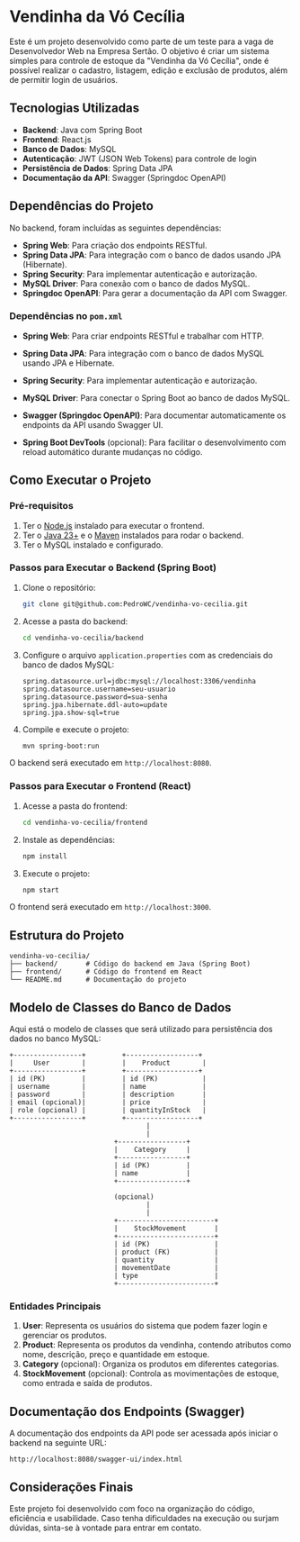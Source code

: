 # Vendinha da Vó Cecília

Este é um projeto desenvolvido como parte de um teste para a vaga de Desenvolvedor Web na Empresa Sertão. O objetivo é criar um sistema simples para controle de estoque da "Vendinha da Vó Cecília", onde é possível realizar o cadastro, listagem, edição e exclusão de produtos, além de permitir login de usuários.

## Tecnologias Utilizadas

- **Backend**: Java com Spring Boot
- **Frontend**: React.js
- **Banco de Dados**: MySQL
- **Autenticação**: JWT (JSON Web Tokens) para controle de login
- **Persistência de Dados**: Spring Data JPA
- **Documentação da API**: Swagger (Springdoc OpenAPI)

## Dependências do Projeto

No backend, foram incluídas as seguintes dependências:

- **Spring Web**: Para criação dos endpoints RESTful.
- **Spring Data JPA**: Para integração com o banco de dados usando JPA (Hibernate).
- **Spring Security**: Para implementar autenticação e autorização.
- **MySQL Driver**: Para conexão com o banco de dados MySQL.
- **Springdoc OpenAPI**: Para gerar a documentação da API com Swagger.

### Dependências no `pom.xml`

- **Spring Web**: Para criar endpoints RESTful e trabalhar com HTTP.

- **Spring Data JPA**: Para integração com o banco de dados MySQL usando JPA e Hibernate.

- **Spring Security**: Para implementar autenticação e autorização.

- **MySQL Driver**: Para conectar o Spring Boot ao banco de dados MySQL.

- **Swagger (Springdoc OpenAPI)**: Para documentar automaticamente os endpoints da API usando Swagger UI.

- **Spring Boot DevTools** (opcional): Para facilitar o desenvolvimento com reload automático durante mudanças no código.

## Como Executar o Projeto

### Pré-requisitos

1. Ter o [Node.js](https://nodejs.org/) instalado para executar o frontend.
2. Ter o [Java 23+](https://www.oracle.com/java/technologies/javase/jdk23-archive-downloads.html) e o [Maven](https://maven.apache.org/) instalados para rodar o backend.
3. Ter o MySQL instalado e configurado.

### Passos para Executar o Backend (Spring Boot)

1. Clone o repositório:
   ```bash
   git clone git@github.com:PedroWC/vendinha-vo-cecilia.git
   ```

2. Acesse a pasta do backend:
   ```bash
   cd vendinha-vo-cecilia/backend
   ```

3. Configure o arquivo `application.properties` com as credenciais do banco de dados MySQL:

   ```properties
   spring.datasource.url=jdbc:mysql://localhost:3306/vendinha
   spring.datasource.username=seu-usuario
   spring.datasource.password=sua-senha
   spring.jpa.hibernate.ddl-auto=update
   spring.jpa.show-sql=true
   ```

4. Compile e execute o projeto:
   ```bash
   mvn spring-boot:run
   ```

O backend será executado em `http://localhost:8080`.

### Passos para Executar o Frontend (React)

1. Acesse a pasta do frontend:
   ```bash
   cd vendinha-vo-cecilia/frontend
   ```

2. Instale as dependências:
   ```bash
   npm install
   ```

3. Execute o projeto:
   ```bash
   npm start
   ```

O frontend será executado em `http://localhost:3000`.

## Estrutura do Projeto

```plaintext
vendinha-vo-cecilia/
├── backend/       # Código do backend em Java (Spring Boot)
├── frontend/      # Código do frontend em React
└── README.md      # Documentação do projeto
```

## Modelo de Classes do Banco de Dados

Aqui está o modelo de classes que será utilizado para persistência dos dados no banco MySQL:

```plaintext
+-----------------+         +------------------+
|     User        |         |    Product        |
+-----------------+         +------------------+
| id (PK)         |         | id (PK)           |
| username        |         | name              |
| password        |         | description       |
| email (opcional)|         | price             |
| role (opcional) |         | quantityInStock   |
+-----------------+         +------------------+
                                  |
                                  |
                          +-----------------+
                          |    Category     |
                          +-----------------+
                          | id (PK)         |
                          | name            |
                          +-----------------+

                          (opcional)
                                  |
                                  |
                          +------------------------+
                          |    StockMovement       |
                          +------------------------+
                          | id (PK)                |
                          | product (FK)           |
                          | quantity               |
                          | movementDate           |
                          | type                   |
                          +------------------------+
```

### Entidades Principais

1. **User**: Representa os usuários do sistema que podem fazer login e gerenciar os produtos.
2. **Product**: Representa os produtos da vendinha, contendo atributos como nome, descrição, preço e quantidade em estoque.
3. **Category** (opcional): Organiza os produtos em diferentes categorias.
4. **StockMovement** (opcional): Controla as movimentações de estoque, como entrada e saída de produtos.

## Documentação dos Endpoints (Swagger)

A documentação dos endpoints da API pode ser acessada após iniciar o backend na seguinte URL:

```
http://localhost:8080/swagger-ui/index.html
```

## Considerações Finais

Este projeto foi desenvolvido com foco na organização do código, eficiência e usabilidade. Caso tenha dificuldades na execução ou surjam dúvidas, sinta-se à vontade para entrar em contato.